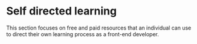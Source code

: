 # Self directed learning

This section focuses on free and paid resources that an individual can use to direct their own learning process as a front-end developer.

